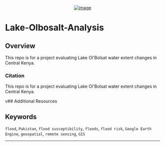 <div style="text-align: center;">
  <a href="https://drive.google.com/file/d/1mKsQHM9R5t33r4OsQgLq2RsPSQKVhrV-/view">
    <img src="ScreenShot" alt="image">
  </a>
</div>


# Lake-Olbosalt-Analysis

## Overview

This repo is for a project evaluating Lake Ol'Bolsat water extent changes in Central Kenya.

### Citation


This repo is for a project evaluating Lake Ol'Bolsat water extent changes in Central Kenya.

v## Additional Resources


## Keywords

`flood`, `Pakistan`, `flood susceptibility`, `floods`, `flood risk`, `Google Earth Engine`, `geospatial`, `remote sensing`, `GIS`

---
